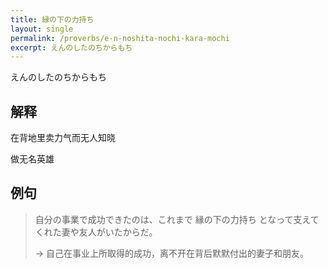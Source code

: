 ```yaml
---
title: 縁の下の力持ち
layout: single
permalink: /proverbs/e-n-noshita-nochi-kara-mochi
excerpt: えんのしたのちからもち
---
```


えんのしたのちからもち

## 解释

在背地里卖力气而无人知晓

做无名英雄

## 例句

> 自分の事業で成功できたのは、これまで 縁の下の力持ち となって支えてくれた妻や友人がいたからだ。
>
> → 自己在事业上所取得的成功，离不开在背后默默付出的妻子和朋友。

